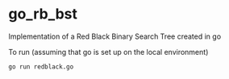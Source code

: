 # go_rb_bst

Implementation of a Red Black Binary Search Tree created in go

To run (assuming that go is set up on the local environment)

```go run redblack.go```
